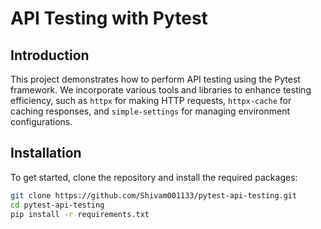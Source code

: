 # API Testing with Pytest

## Introduction

This project demonstrates how to perform API testing using the Pytest framework. We incorporate various tools and libraries to enhance testing efficiency, such as `httpx` for making HTTP requests, `httpx-cache` for caching responses, and `simple-settings` for managing environment configurations.


## Installation

To get started, clone the repository and install the required packages:

```bash
git clone https://github.com/Shivam001133/pytest-api-testing.git
cd pytest-api-testing
pip install -r requirements.txt

```
